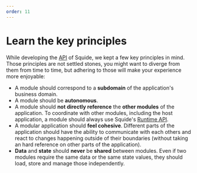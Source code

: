 ```yaml
---
order: 11
---
```


# Learn the key principles

While developing the [API](/reference) of Squide, we kept a few key principles in mind. Those principles are not settled stones, you might want to diverge from them from time to time, but adhering to those will make your experience more enjoyable:

- A module should correspond to a **subdomain** of the application's business domain.
- A module should be **autonomous**.
- A module should **not directly reference** the **other modules** of the application. To coordinate with other modules, including the host application, a module should always use Squide's [Runtime API](../reference/runtime/runtime-class.md).
- A modular application should **feel cohesive**. Different parts of the application should have the ability to communicate with each others and react to changes happening outside of their boundaries (without taking an hard reference on other parts of the application).
- **Data** and **state** should **never** be **shared** between modules. Even if two modules require the same data or the same state values, they should load, store and manage those independently.
